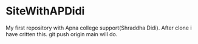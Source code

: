# SiteWithAPDidi
My first repository with Apna college support(Shraddha Didi).
After clone i have critten this.
git push origin main will do.